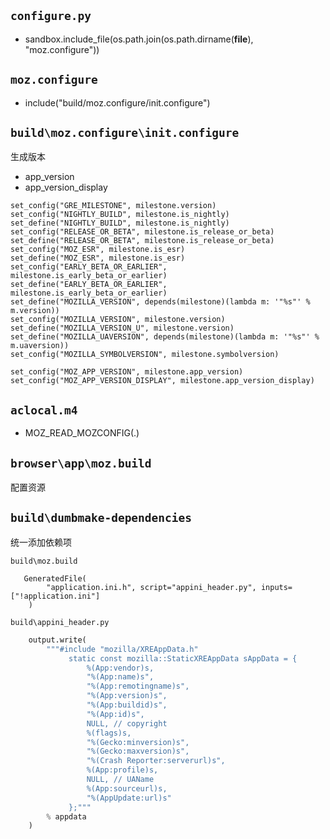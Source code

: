 ## `configure.py`
- sandbox.include_file(os.path.join(os.path.dirname(__file__), "moz.configure"))

## `moz.configure`
- include("build/moz.configure/init.configure")
## `build\moz.configure\init.configure`
生成版本
- app_version
- app_version_display

```configure
set_config("GRE_MILESTONE", milestone.version)
set_config("NIGHTLY_BUILD", milestone.is_nightly)
set_define("NIGHTLY_BUILD", milestone.is_nightly)
set_config("RELEASE_OR_BETA", milestone.is_release_or_beta)
set_define("RELEASE_OR_BETA", milestone.is_release_or_beta)
set_config("MOZ_ESR", milestone.is_esr)
set_define("MOZ_ESR", milestone.is_esr)
set_config("EARLY_BETA_OR_EARLIER", milestone.is_early_beta_or_earlier)
set_define("EARLY_BETA_OR_EARLIER", milestone.is_early_beta_or_earlier)
set_define("MOZILLA_VERSION", depends(milestone)(lambda m: '"%s"' % m.version))
set_config("MOZILLA_VERSION", milestone.version)
set_define("MOZILLA_VERSION_U", milestone.version)
set_define("MOZILLA_UAVERSION", depends(milestone)(lambda m: '"%s"' % m.uaversion))
set_config("MOZILLA_SYMBOLVERSION", milestone.symbolversion)

set_config("MOZ_APP_VERSION", milestone.app_version)
set_config("MOZ_APP_VERSION_DISPLAY", milestone.app_version_display)
```

## `aclocal.m4`
- MOZ_READ_MOZCONFIG(.)
## `browser\app\moz.build`
配置资源

## `build\dumbmake-dependencies`
统一添加依赖项

`build\moz.build`
```build
   GeneratedFile(
        "application.ini.h", script="appini_header.py", inputs=["!application.ini"]
    )
```

`build\appini_header.py`
```python
    output.write(
        """#include "mozilla/XREAppData.h"
             static const mozilla::StaticXREAppData sAppData = {
                 %(App:vendor)s,
                 "%(App:name)s",
                 "%(App:remotingname)s",
                 "%(App:version)s",
                 "%(App:buildid)s",
                 "%(App:id)s",
                 NULL, // copyright
                 %(flags)s,
                 "%(Gecko:minversion)s",
                 "%(Gecko:maxversion)s",
                 "%(Crash Reporter:serverurl)s",
                 %(App:profile)s,
                 NULL, // UAName
                 %(App:sourceurl)s,
                 "%(AppUpdate:url)s"
             };"""
        % appdata
    )
```
